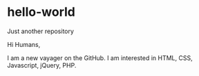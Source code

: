 # hello-world
Just another repository

Hi Humans,

I am a new vayager on the GitHub. I am interested in HTML, CSS, Javascript, jQuery, PHP.
